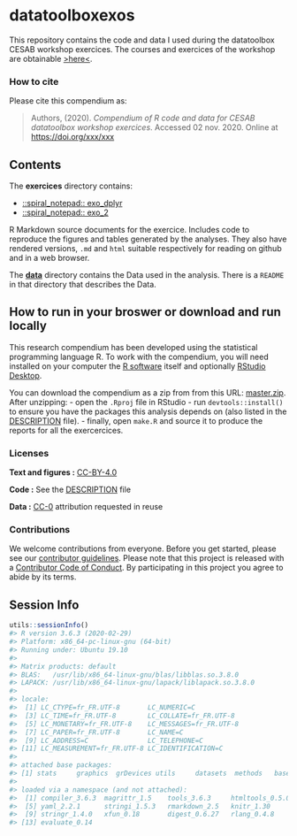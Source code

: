 
<!-- README.md is generated from README.Rmd. Please edit that file -->

# datatoolboxexos

This repository contains the code and data I used during the datatoolbox
CESAB workshop exercices. The courses and exercices of the workshop are
obtainable [\>here\<](https://github.com/FRBCesab/datatoolbox).

### How to cite

Please cite this compendium as:

> Authors, (2020). *Compendium of R code and data for CESAB datatoolbox
> workshop exercices*. Accessed 02 nov. 2020. Online at
> <https://doi.org/xxx/xxx>

## Contents

The **exercices** directory contains:

  - [::spiral\_notepad:: exo\_dplyr](/exercices/exo_dplyr.Rmd)
  - [::spiral\_notepad:: exo\_2](/exercices/exo_2.Rmd)

R Markdown source documents for the exercice. Includes code to reproduce
the figures and tables generated by the analyses. They also have
rendered versions, `.md` and `html` suitable respectively for reading on
github and in a web browser.

The [**data**](data/) directory contains the Data used in the analysis.
There is a `README` in that directory that describes the Data.

## How to run in your broswer or download and run locally

This research compendium has been developed using the statistical
programming language R. To work with the compendium, you will need
installed on your computer the [R
software](https://cloud.r-project.org/) itself and optionally [RStudio
Desktop](https://rstudio.com/products/rstudio/download/).

You can download the compendium as a zip from from this URL:
[master.zip](/archive/master.zip). After unzipping: - open the `.Rproj`
file in RStudio - run `devtools::install()` to ensure you have the
packages this analysis depends on (also listed in the
[DESCRIPTION](/DESCRIPTION) file). - finally, open `make.R` and source
it to produce the reports for all the exercercices.

### Licenses

**Text and figures :**
[CC-BY-4.0](http://creativecommons.org/licenses/by/4.0/)

**Code :** See the [DESCRIPTION](DESCRIPTION) file

**Data :** [CC-0](http://creativecommons.org/publicdomain/zero/1.0/)
attribution requested in reuse

### Contributions

We welcome contributions from everyone. Before you get started, please
see our [contributor guidelines](CONTRIBUTING.md). Please note that this
project is released with a [Contributor Code of Conduct](CONDUCT.md). By
participating in this project you agree to abide by its terms.

## Session Info

``` r
utils::sessionInfo()
#> R version 3.6.3 (2020-02-29)
#> Platform: x86_64-pc-linux-gnu (64-bit)
#> Running under: Ubuntu 19.10
#> 
#> Matrix products: default
#> BLAS:   /usr/lib/x86_64-linux-gnu/blas/libblas.so.3.8.0
#> LAPACK: /usr/lib/x86_64-linux-gnu/lapack/liblapack.so.3.8.0
#> 
#> locale:
#>  [1] LC_CTYPE=fr_FR.UTF-8       LC_NUMERIC=C              
#>  [3] LC_TIME=fr_FR.UTF-8        LC_COLLATE=fr_FR.UTF-8    
#>  [5] LC_MONETARY=fr_FR.UTF-8    LC_MESSAGES=fr_FR.UTF-8   
#>  [7] LC_PAPER=fr_FR.UTF-8       LC_NAME=C                 
#>  [9] LC_ADDRESS=C               LC_TELEPHONE=C            
#> [11] LC_MEASUREMENT=fr_FR.UTF-8 LC_IDENTIFICATION=C       
#> 
#> attached base packages:
#> [1] stats     graphics  grDevices utils     datasets  methods   base     
#> 
#> loaded via a namespace (and not attached):
#>  [1] compiler_3.6.3  magrittr_1.5    tools_3.6.3     htmltools_0.5.0
#>  [5] yaml_2.2.1      stringi_1.5.3   rmarkdown_2.5   knitr_1.30     
#>  [9] stringr_1.4.0   xfun_0.18       digest_0.6.27   rlang_0.4.8    
#> [13] evaluate_0.14
```
